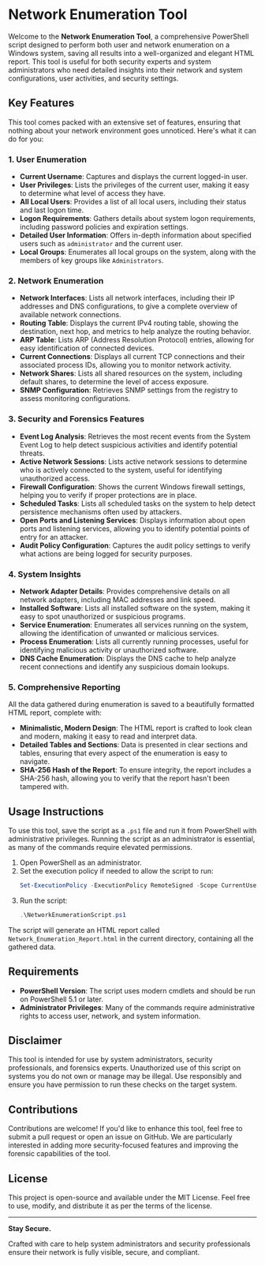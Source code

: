 # Network Enumeration Tool

Welcome to the **Network Enumeration Tool**, a comprehensive PowerShell script designed to perform both user and network enumeration on a Windows system, saving all results into a well-organized and elegant HTML report. This tool is useful for both security experts and system administrators who need detailed insights into their network and system configurations, user activities, and security settings.

## Key Features

This tool comes packed with an extensive set of features, ensuring that nothing about your network environment goes unnoticed. Here's what it can do for you:

### 1. User Enumeration

- **Current Username**: Captures and displays the current logged-in user.
- **User Privileges**: Lists the privileges of the current user, making it easy to determine what level of access they have.
- **All Local Users**: Provides a list of all local users, including their status and last logon time.
- **Logon Requirements**: Gathers details about system logon requirements, including password policies and expiration settings.
- **Detailed User Information**: Offers in-depth information about specified users such as `administrator` and the current user.
- **Local Groups**: Enumerates all local groups on the system, along with the members of key groups like `Administrators`.

### 2. Network Enumeration

- **Network Interfaces**: Lists all network interfaces, including their IP addresses and DNS configurations, to give a complete overview of available network connections.
- **Routing Table**: Displays the current IPv4 routing table, showing the destination, next hop, and metrics to help analyze the routing behavior.
- **ARP Table**: Lists ARP (Address Resolution Protocol) entries, allowing for easy identification of connected devices.
- **Current Connections**: Displays all current TCP connections and their associated process IDs, allowing you to monitor network activity.
- **Network Shares**: Lists all shared resources on the system, including default shares, to determine the level of access exposure.
- **SNMP Configuration**: Retrieves SNMP settings from the registry to assess monitoring configurations.

### 3. Security and Forensics Features

- **Event Log Analysis**: Retrieves the most recent events from the System Event Log to help detect suspicious activities and identify potential threats.
- **Active Network Sessions**: Lists active network sessions to determine who is actively connected to the system, useful for identifying unauthorized access.
- **Firewall Configuration**: Shows the current Windows firewall settings, helping you to verify if proper protections are in place.
- **Scheduled Tasks**: Lists all scheduled tasks on the system to help detect persistence mechanisms often used by attackers.
- **Open Ports and Listening Services**: Displays information about open ports and listening services, allowing you to identify potential points of entry for an attacker.
- **Audit Policy Configuration**: Captures the audit policy settings to verify what actions are being logged for security purposes.

### 4. System Insights

- **Network Adapter Details**: Provides comprehensive details on all network adapters, including MAC addresses and link speed.
- **Installed Software**: Lists all installed software on the system, making it easy to spot unauthorized or suspicious programs.
- **Service Enumeration**: Enumerates all services running on the system, allowing the identification of unwanted or malicious services.
- **Process Enumeration**: Lists all currently running processes, useful for identifying malicious activity or unauthorized software.
- **DNS Cache Enumeration**: Displays the DNS cache to help analyze recent connections and identify any suspicious domain lookups.

### 5. Comprehensive Reporting

All the data gathered during enumeration is saved to a beautifully formatted HTML report, complete with:

- **Minimalistic, Modern Design**: The HTML report is crafted to look clean and modern, making it easy to read and interpret data.
- **Detailed Tables and Sections**: Data is presented in clear sections and tables, ensuring that every aspect of the enumeration is easy to navigate.
- **SHA-256 Hash of the Report**: To ensure integrity, the report includes a SHA-256 hash, allowing you to verify that the report hasn't been tampered with.

## Usage Instructions

To use this tool, save the script as a `.ps1` file and run it from PowerShell with administrative privileges. Running the script as an administrator is essential, as many of the commands require elevated permissions.

1. Open PowerShell as an administrator.
2. Set the execution policy if needed to allow the script to run:
   ```powershell
   Set-ExecutionPolicy -ExecutionPolicy RemoteSigned -Scope CurrentUser
   ```
3. Run the script:
   ```powershell
   .\NetworkEnumerationScript.ps1
   ```

The script will generate an HTML report called `Network_Enumeration_Report.html` in the current directory, containing all the gathered data.

## Requirements

- **PowerShell Version**: The script uses modern cmdlets and should be run on PowerShell 5.1 or later.
- **Administrator Privileges**: Many of the commands require administrative rights to access user, network, and system information.

## Disclaimer

This tool is intended for use by system administrators, security professionals, and forensics experts. Unauthorized use of this script on systems you do not own or manage may be illegal. Use responsibly and ensure you have permission to run these checks on the target system.

## Contributions

Contributions are welcome! If you'd like to enhance this tool, feel free to submit a pull request or open an issue on GitHub. We are particularly interested in adding more security-focused features and improving the forensic capabilities of the tool.

## License

This project is open-source and available under the MIT License. Feel free to use, modify, and distribute it as per the terms of the license.

---

**Stay Secure.**

Crafted with care to help system administrators and security professionals ensure their network is fully visible, secure, and compliant.

